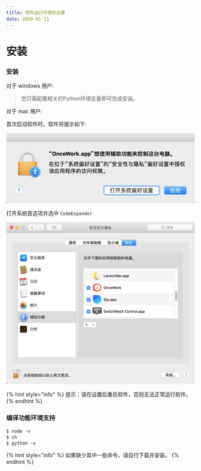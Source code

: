 ```yaml
---
title: 软件运行环境的设置
date: 2020-01-11
---
```


# 安装

### 安装

对于 windows 用户:

> 您只需配置相关的Python环境变量即可完成安装。

对于 mac 用户:

首次启动软件时，软件将提示如下:

![](./img/installation-tips.png)

打开系统首选项并选中 `CodeExpander`

![](./img/installation-lock.png)

{% hint style="info" %}
提示：请在设置后重启软件，否则无法正常运行软件。
{% endhint %}

### 编译功能环境支持

```text
$ node -v
$ sh
$ python -v
```

{% hint style="info" %}
如果缺少其中一些命令，请自行下载并安装。
{% endhint %}

